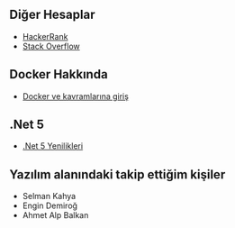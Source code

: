 ## Diğer Hesaplar
* [HackerRank](https://www.hackerrank.com/salihoglutalip) 
* [Stack Overflow](https://stackoverflow.com/users/14505357/talip?tab=profile) 
## Docker Hakkında 
* [Docker ve kavramlarına giriş](https://medium.com/devopsturkiye/temel-düzeyde-docker-mantığı-ve-kavramları-bde5418858d4)
## .Net 5
* [.Net 5 Yenilikleri](https://medium.com/devopsturkiye/net-5-ve-yenilikleri-623aae985001)
## Yazılım alanındaki takip ettiğim kişiler
 * Selman Kahya
 * Engin Demiroğ
 * Ahmet Alp Balkan
